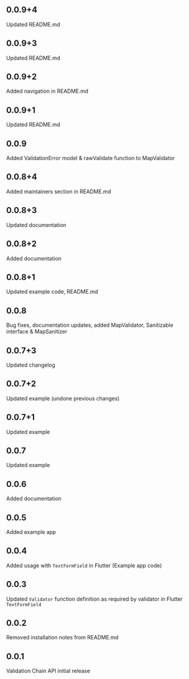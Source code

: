 ## 0.0.9+4

Updated README.md

## 0.0.9+3

Updated README.md

## 0.0.9+2

Added navigation in README.md

## 0.0.9+1

Updated README.md

## 0.0.9

Added ValidationError model & rawValidate function to MapValidator

## 0.0.8+4

Added maintainers section in README.md

## 0.0.8+3

Updated documentation

## 0.0.8+2

Added documentation

## 0.0.8+1

Updated example code, README.md

## 0.0.8

Bug fixes, documentation updates, added MapValidator, Sanitizable interface & MapSanitizer

## 0.0.7+3

Updated changelog

## 0.0.7+2

Updated example (undone previous changes)

## 0.0.7+1

Updated example

## 0.0.7

Updated example

## 0.0.6

Added documentation

## 0.0.5

Added example app

## 0.0.4

Added usage with ```TextFormField``` in Flutter (Example app code)

## 0.0.3

Updated ```Validator``` function definition as required by validator in Flutter ```TextFormField``` 

## 0.0.2

Removed installation notes from README.md

## 0.0.1

Validation Chain API initial release
